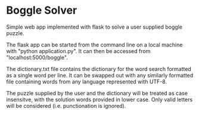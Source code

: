# Boggle Solver

Simple web app implemented with flask to solve a user supplied boggle puzzle.

The flask app can be started from the command line on a local machine with "python application.py".  It can then be accessed from "localhost:5000/boggle".

The dictionary.txt file contains the dictionary for the word search formatted as a single word per line.  It can be swapped out with any similarly formatted file containing words from any language represented with UTF-8.

The puzzle supplied by the user and the dictionary will be treated as case insensitve, with the solution words provided in lower case.  Only valid letters will be considered (i.e. punctionation is ignored).
